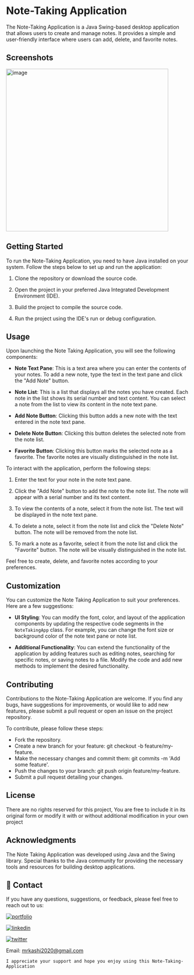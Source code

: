 # Note-Taking Application

The Note-Taking Application is a Java Swing-based desktop application that allows users to create and manage notes. It provides a simple and user-friendly interface where users can add, delete, and favorite notes.

## Screenshots

<img width="445" alt="image" src="https://github.com/KashifKhaan/Stop-Watch-JavaFX/assets/88695658/70e7dc8b-1b5a-470c-8c6f-3a2a6ccf1a1d">


## Getting Started

To run the Note-Taking Application, you need to have Java installed on your system. Follow the steps below to set up and run the application:

1. Clone the repository or download the source code.

2. Open the project in your preferred Java Integrated Development Environment (IDE).

3. Build the project to compile the source code.

4. Run the project using the IDE's run or debug configuration.

## Usage

Upon launching the Note Taking Application, you will see the following components:

- **Note Text Pane**: This is a text area where you can enter the contents of your notes. To add a new note, type the text in the text pane and click the "Add Note" button.

- **Note List**: This is a list that displays all the notes you have created. Each note in the list shows its serial number and text content. You can select a note from the list to view its content in the note text pane.

- **Add Note Button**: Clicking this button adds a new note with the text entered in the note text pane.

- **Delete Note Button**: Clicking this button deletes the selected note from the note list.

- **Favorite Button**: Clicking this button marks the selected note as a favorite. The favorite notes are visually distinguished in the note list.

To interact with the application, perform the following steps:

1. Enter the text for your note in the note text pane.

2. Click the "Add Note" button to add the note to the note list. The note will appear with a serial number and its text content.

3. To view the contents of a note, select it from the note list. The text will be displayed in the note text pane.

4. To delete a note, select it from the note list and click the "Delete Note" button. The note will be removed from the note list.

5. To mark a note as a favorite, select it from the note list and click the "Favorite" button. The note will be visually distinguished in the note list.

Feel free to create, delete, and favorite notes according to your preferences.

## Customization

You can customize the Note Taking Application to suit your preferences. Here are a few suggestions:

- **UI Styling**: You can modify the font, color, and layout of the application components by updating the respective code segments in the `NoteTakingApp` class. For example, you can change the font size or background color of the note text pane or note list.

- **Additional Functionality**: You can extend the functionality of the application by adding features such as editing notes, searching for specific notes, or saving notes to a file. Modify the code and add new methods to implement the desired functionality.

## Contributing

Contributions to the Note-Taking Application are welcome. If you find any bugs, have suggestions for improvements, or would like to add new features, please submit a pull request or open an issue on the project repository.

To contribute, please follow these steps:

- Fork the repository.
- Create a new branch for your feature: git checkout -b feature/my-feature.
- Make the necessary changes and commit them: git commits -m 'Add some feature'.
- Push the changes to your branch: git push origin feature/my-feature.
- Submit a pull request detailing your changes.

## License
There are no rights reserved for this project, You are free to include it in its original form or modify it with or without additional modification in your own project

## Acknowledgments

The Note Taking Application was developed using Java and the Swing library. Special thanks to the Java community for providing the necessary tools and resources for building desktop applications.

## 🔗 Contact
If you have any questions, suggestions, or feedback, please feel free to reach out to us:

[![portfolio](https://img.shields.io/badge/my_portfolio-000?style=for-the-badge&logo=ko-fi&logoColor=white)](https://dribbble.com/Kashif420)

[![linkedin](https://img.shields.io/badge/linkedin-0A66C2?style=for-the-badge&logo=linkedin&logoColor=white)](https://www.linkedin.com/in/mr-kashif-442146214/)

[![twitter](https://img.shields.io/badge/twitter-1DA1F2?style=for-the-badge&logo=twitter&logoColor=white)](https://twitter.com/KaxhifKhan)

Email: mrkashi2020@gmail.com

`I appreciate your support and hope you enjoy using this Note-Taking-Application`
